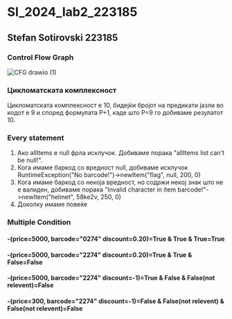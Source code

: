 # SI_2024_lab2_223185

## Stefan Sotirovski 223185

### Control Flow Graph

![CFG drawio (1)](https://github.com/SteFanRoaylSotIrovsKi/SI_2024_lab2_223185/assets/166416103/852ea3fc-4078-4903-bf88-8f2be79870da)


### Цикломатската комплексност
Цикломатската комплексност е 10, бидејќи бројот на предикати јазли во кодот е 9 и според формулата P+1, каде што P=9 го добиваме резулатот 10.

### Every statement
1. Ако allItems е null фрла исклучок. Добиваме порака "allItems list can't be null!". 
2. Кога имаме баркод со вредност null, добиваме исклучок RuntimeException("No barcode!")->newItem("flag", null, 200, 0) 
3. Кога имаме баркод со некоја вредност, но содржи некој знак што не е валиден, добиваме порака "Invalid character in item barcode!"->newItem("helmet", 58ke2v, 250, 0)
4. Доколку имаме повеќе

### Multiple Condition
#### -(price=5000, barcode="0274" discount=0.20)=True & True & True=True
#### -(price=5000, barcode="2274" discount=0.20)=True & True & False=False
#### -(price=5000, barcode="2274" discount=-1)=True & False & False(not relevent)=False
#### -(price=300, barcode="2274" discount=-1)=False & False(not relevent) & False(not relevent)=False
